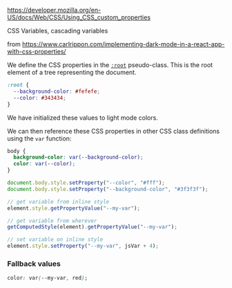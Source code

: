 https://developer.mozilla.org/en-US/docs/Web/CSS/Using_CSS_custom_properties

CSS Variables, cascading variables


from https://www.carlrippon.com/implementing-dark-mode-in-a-react-app-with-css-properties/

We define the CSS properties in the [`:root`](https://developer.mozilla.org/en-US/docs/Web/CSS/:root) pseudo-class. This is the root element of a tree representing the document.

```css
:root {
  --background-color: #fefefe;
  --color: #343434;
}
```

We have initialized these values to light mode colors.

We can then reference these CSS properties in other CSS class definitions using the `var` function:

```css
body {
  background-color: var(--background-color);
  color: var(--color);
}
```

```js
document.body.style.setProperty("--color", "#fff");
document.body.style.setProperty("--background-color", "#3f3f3f");
```


```js
// get variable from inline style
element.style.getPropertyValue("--my-var");

// get variable from wherever
getComputedStyle(element).getPropertyValue("--my-var");

// set variable on inline style
element.style.setProperty("--my-var", jsVar + 4);
```

### Fallback values

```css
color: var(--my-var, red);
```